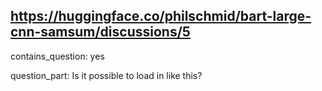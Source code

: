 ## https://huggingface.co/philschmid/bart-large-cnn-samsum/discussions/5

contains_question: yes

question_part: Is it possible to load in like this?